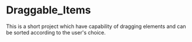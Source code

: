 # Draggable_Items
This is a short project which have capability of dragging elements and can be sorted according to the user's choice.
